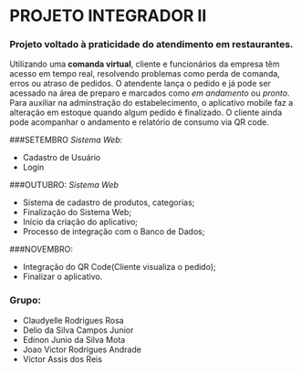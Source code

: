 ﻿# PROJETO INTEGRADOR II
 

### Projeto voltado à praticidade do atendimento em restaurantes.
Utilizando uma **comanda virtual**, cliente e funcionários da empresa têm acesso em tempo real, resolvendo problemas como perda de comanda,
 erros ou atraso de pedidos. O atendente lança o pedido e já pode ser acessado na área de preparo e marcados como *em andamento* ou *pronto*.
Para auxiliar na adminstração do estabelecimento, o aplicativo mobile faz a alteração em estoque quando algum pedido é finalizado.
O cliente ainda pode acompanhar o andamento e relatório de consumo via QR code.


###SETEMBRO
*Sistema Web:*
- Cadastro de Usuário
- Login

###OUTUBRO:
*Sistema Web*
- Sistema de cadastro de produtos, categorias;
- Finalização do Sistema Web;
- Início da criação do aplicativo;
- Processo de integração com o Banco de Dados;

###NOVEMBRO:
- Integração do QR Code(Cliente visualiza o pedido);
- Finalizar o aplicativo.


###  Grupo:
- Claudyelle Rodrigues Rosa
- Delio da Silva Campos Junior
- Edinon Junio da Silva Mota 
- Joao Victor Rodrigues Andrade
- Victor Assis dos Reis
